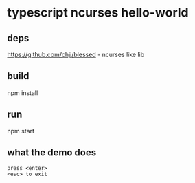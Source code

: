 # typescript ncurses hello-world

## deps

https://github.com/chjj/blessed - ncurses like lib

## build

npm install

## run

npm start

## what the demo does

```click on the screen
press <enter>
<esc> to exit
```

